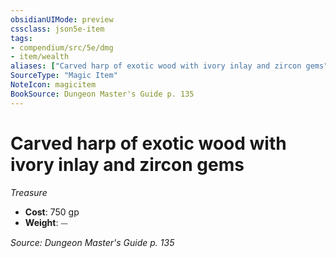 ```yaml
---
obsidianUIMode: preview
cssclass: json5e-item
tags:
- compendium/src/5e/dmg
- item/wealth
aliases: ["Carved harp of exotic wood with ivory inlay and zircon gems"]
SourceType: "Magic Item"
NoteIcon: magicitem
BookSource: Dungeon Master's Guide p. 135
---
```

# Carved harp of exotic wood with ivory inlay and zircon gems
*Treasure*  

- **Cost**: 750 gp
- **Weight**: ⏤

*Source: Dungeon Master's Guide p. 135*